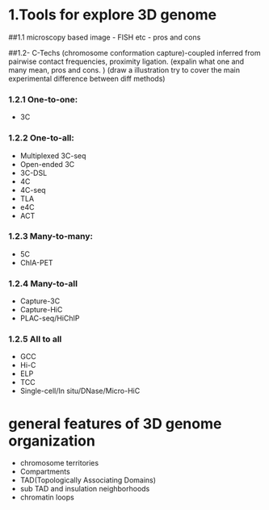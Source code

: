 # 1.Tools for explore 3D genome
##1.1 microscopy based image 
    - FISH etc
    - pros and cons
    
##1.2- C-Techs (chromosome conformation capture)-coupled 
inferred from pairwise contact frequencies, proximity ligation. 
(expalin what one and many mean, pros and cons. )
(draw a illustration try to cover the main experimental difference between diff methods) 
### 1.2.1 One-to-one:
- 3C

### 1.2.2 One-to-all:
- Multiplexed 3C-seq
- Open-ended 3C
- 3C-DSL
- 4C
- 4C-seq
- TLA
- e4C
- ACT
### 1.2.3 Many-to-many:
- 5C
- ChIA-PET 
### 1.2.4 Many-to-all
- Capture-3C
- Capture-HiC
- PLAC-seq/HiChIP
### 1.2.5 All to all 
- GCC
- Hi-C
- ELP
- TCC
- Single-cell/In situ/DNase/Micro-HiC



# general features of 3D genome organization
- chromosome territories
- Compartments
- TAD(Topologically Associating Domains)
- sub TAD and insulation neighborhoods
- chromatin loops

